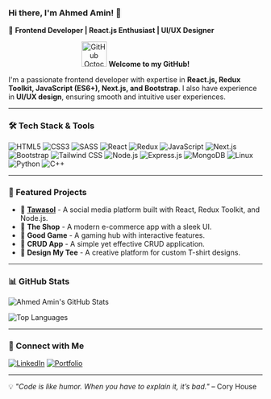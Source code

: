 ### Hi there, I'm Ahmed Amin! 👋

🚀 **Frontend Developer | React.js Enthusiast | UI/UX Designer**

<p align="center">
  <img src="https://media.giphy.com/media/JWuBH9rCO2uZuHBFpm/giphy.gif" width="50" height="50" alt="GitHub Octocat waving">
  <strong>Welcome to my GitHub!</strong>
</p>

I'm a passionate frontend developer with expertise in **React.js, Redux Toolkit, JavaScript (ES6+), Next.js, and Bootstrap**. I also have experience in **UI/UX design**, ensuring smooth and intuitive user experiences.

---

### 🛠️ Tech Stack & Tools

![HTML5](https://img.shields.io/badge/HTML5-E34F26?style=for-the-badge&logo=html5&logoColor=white)
![CSS3](https://img.shields.io/badge/CSS3-1572B6?style=for-the-badge&logo=css3&logoColor=white)
![SASS](https://img.shields.io/badge/SASS-CC6699?style=for-the-badge&logo=sass&logoColor=white)
![React](https://img.shields.io/badge/React-20232A?style=for-the-badge&logo=react&logoColor=61DAFB)
![Redux](https://img.shields.io/badge/Redux-764ABC?style=for-the-badge&logo=redux&logoColor=white)
![JavaScript](https://img.shields.io/badge/JavaScript-F7DF1E?style=for-the-badge&logo=javascript&logoColor=black)
![Next.js](https://img.shields.io/badge/Next.js-000000?style=for-the-badge&logo=nextdotjs&logoColor=white)
![Bootstrap](https://img.shields.io/badge/Bootstrap-563D7C?style=for-the-badge&logo=bootstrap&logoColor=white)
![Tailwind CSS](https://img.shields.io/badge/Tailwind%20CSS-06B6D4?style=for-the-badge&logo=tailwindcss&logoColor=white)
![Node.js](https://img.shields.io/badge/Node.js-339933?style=for-the-badge&logo=nodedotjs&logoColor=white)
![Express.js](https://img.shields.io/badge/Express.js-000000?style=for-the-badge&logo=express&logoColor=white)
![MongoDB](https://img.shields.io/badge/MongoDB-47A248?style=for-the-badge&logo=mongodb&logoColor=white)
![Linux](https://img.shields.io/badge/Linux-FCC624?style=for-the-badge&logo=linux&logoColor=black)
![Python](https://img.shields.io/badge/Python-3776AB?style=for-the-badge&logo=python&logoColor=white)
![C++](https://img.shields.io/badge/C%2B%2B-00599C?style=for-the-badge&logo=c%2B%2B&logoColor=white)

---

### 📌 Featured Projects

- 🔹 **[Tawasol](https://github.com/A-Amiin/Tawasol)** - A social media platform built with React, Redux Toolkit, and Node.js.
- 🔹 **The Shop** - A modern e-commerce app with a sleek UI.
- 🔹 **Good Game** - A gaming hub with interactive features.
- 🔹 **CRUD App** - A simple yet effective CRUD application.
- 🔹 **Design My Tee** - A creative platform for custom T-shirt designs.

---

### 📊 GitHub Stats

![Ahmed Amin's GitHub Stats](https://github-readme-stats.vercel.app/api?username=A-Amiin&show_icons=true&theme=radical)

![Top Languages](https://github-readme-stats.vercel.app/api/top-langs/?username=A-Amiin&layout=compact&theme=radical)

---

### 🔗 Connect with Me

[![LinkedIn](https://img.shields.io/badge/LinkedIn-0A66C2?style=for-the-badge&logo=linkedin&logoColor=white)](https://www.linkedin.com/in/your-profile)
[![Portfolio](https://img.shields.io/badge/Portfolio-000000?style=for-the-badge&logo=firefox&logoColor=white)](https://your-portfolio.com)

---

💡 *"Code is like humor. When you have to explain it, it’s bad."* – Cory House
